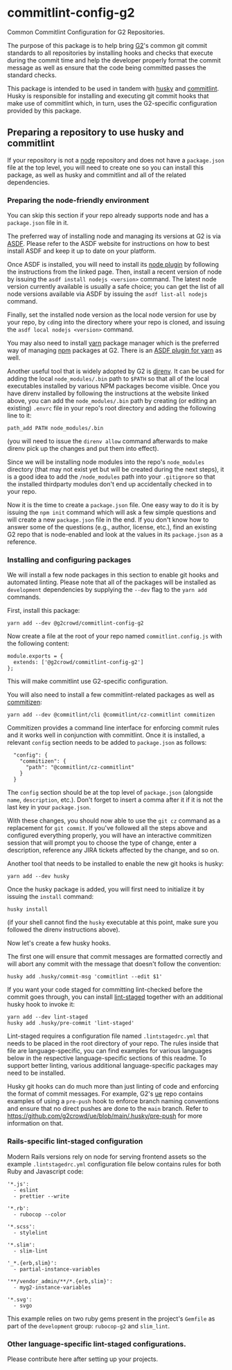 # commitlint-config-g2
Common Commitlint Configuration for G2 Repositories.

The purpose of this package is to help bring [G2](https://www.g2.com/)'s common git commit standards to all repositories by installing hooks and checks that execute during the commit time and help the developer properly format the commit message as well as ensure that the code being committed passes the standard checks.

This package is intended to be used in tandem with [husky](https://github.com/typicode/husky) and [commitlint](https://commitlint.js.org/). Husky is responsible for installing and executing git commit hooks that make use of commitlint which, in turn, uses the G2-specific configuration provided by this package.

## Preparing a repository to use husky and commitlint

If your repository is not a [node](https://nodejs.org/) repository and does not have a `package.json` file at the top level, you will need to create one so you can install this package, as well as husky and commitlint and all of the related dependencies.

### Preparing the node-friendly environment

You can skip this section if your repo already supports node and has a `package.json` file in it.

The preferred way of installing node and managing its versions at G2 is via [ASDF](https://asdf-vm.com/). Please refer to the ASDF website for instructions on how to best install ASDF and keep it up to date on your platform.

Once ASDF is installed, you will need to install its [node plugin](https://github.com/asdf-vm/asdf-nodejs) by following the instructions from the linked page. Then, install a recent version of node by issuing the `asdf install nodejs <version>` command. The latest node version currently available is usually a safe choice; you can get the list of all node versions available via ASDF by issuing the `asdf list-all nodejs` command.

Finally, set the installed node version as the local node version for use by your repo, by `cd`ing into the directory where your repo is cloned, and issuing the `asdf local nodejs <version>` command.

You may also need to install [yarn](https://yarnpkg.com/) package manager which is the preferred way of managing [npm](https://www.npmjs.com/) packages at G2. There is an [ASDF plugin for yarn](https://github.com/twuni/asdf-yarn) as well.

Another useful tool that is widely adopted by G2 is [direnv](https://direnv.net/). It can be used for adding the local `node_modules/.bin` path to `$PATH` so that all of the local executables installed by various NPM packages become visible. Once you have direnv installed by following the instructions at the website linked above, you can add the `node_modules/.bin` path by creating (or editing an existing) `.envrc` file in your repo's root directory and adding the following line to it:
```
path_add PATH node_modules/.bin
```
(you will need to issue the `direnv allow` command afterwards to make direnv pick up the changes and put them into effect).

Since we will be installing node modules into the repo's `node_modules` directory (that may not exist yet but will be created during the next steps), it is a good idea to add the `/node_modules` path into your `.gitignore` so that the installed thirdparty modules don't end up accidentally checked in to your repo.

Now it is the time to create a `package.json` file. One easy way to do it is by issuing the `npm init` command which will ask a few simple questions and will create a new `package.json` file in the end. If you don't know how to answer some of the questions (e.g., author, license, etc.), find an existing G2 repo that is node-enabled and look at the values in its `package.json` as a reference.

### Installing and configuring packages

We will install a few node packages in this section to enable git hooks and automated linting. Please note that all of the packages will be installed as `development` dependencies by supplying the `--dev` flag to the `yarn add` commands.

First, install this package:
```
yarn add --dev @g2crowd/commitlint-config-g2
```

Now create a file at the root of your repo named `commitlint.config.js` with the following content:
```
module.exports = {
  extends: ['@g2crowd/commitlint-config-g2']
};
```

This will make commitlint use G2-specific configuration.

You will also need to install a few commitlint-related packages as well as [commitizen](https://commitizen-tools.github.io/commitizen/):
```
yarn add --dev @commitlint/cli @commitlint/cz-commitlint commitizen
```

Commitizen provides a command line interface for enforcing commit rules and it works well in conjunction with commitlint.
Once it is installed, a relevant `config` section needs to be added to `package.json` as follows:
```
  "config": {
    "commitizen": {
      "path": "@commitlint/cz-commitlint"
    }
  }
```
The `config` section should be at the top level of `package.json` (alongside `name`, `description`, etc.). Don't forget to insert a comma after it if it is not the last key in your `package.json`.

With these changes, you should now able to use the `git cz` command as a replacement for `git commit`. If you've followed all the steps above and configured everything properly, you will have an interactive commitizen session that will prompt you to choose the type of change, enter a description, reference any JIRA tickets affected by the change, and so on.

Another tool that needs to be installed to enable the new git hooks is husky:
```
yarn add --dev husky
```

Once the husky package is added, you will first need to initialize it by issuing the `install` command:
```
husky install
```
(if your shell cannot find the `husky` executable at this point, make sure you followed the direnv instructions above).

Now let's create a few husky hooks.

The first one will ensure that commit messages are formatted correctly and will abort any commit with the message that doesn't follow the convention:

```
husky add .husky/commit-msg 'commitlint --edit $1'
```

If you want your code staged for committing lint-checked before the commit goes through, you can install [lint-staged](https://github.com/okonet/lint-staged) together with an additional husky hook to invoke it:

```
yarn add --dev lint-staged
husky add .husky/pre-commit 'lint-staged'
```

Lint-staged requires a configuration file named `.lintstagedrc.yml` that needs to be placed in the root directory of your repo. The rules inside that file are language-specific, you can find examples for various languages below in the respective language-specific sections of this readme. To support better linting, various additional language-specific packages may need to be installed.

Husky git hooks can do much more than just linting of code and enforcing the format of commit messages. For example, G2's [ue](https://github.com/g2crowd/ue) repo contains examples of using a `pre-push` hook to enforce branch naming conventions and ensure that no direct pushes are done to the `main` branch. Refer to https://github.com/g2crowd/ue/blob/main/.husky/pre-push for more information on that.

### Rails-specific lint-staged configuration

Modern Rails versions rely on node for serving frontend assets so the example `.lintstagedrc.yml` configuration file below contains rules for both Ruby and Javascript code:

```
'*.js':
  - eslint
  - prettier --write

'*.rb':
  - rubocop --color

'*.scss':
  - stylelint

'*.slim':
  - slim-lint

'_*.{erb,slim}':
  - partial-instance-variables

'**/vendor_admin/**/*.{erb,slim}':
  - myg2-instance-variables

'*.svg':
  - svgo
```

This example relies on two ruby gems present in the project's `Gemfile` as part of the `development` group: `rubocop-g2` and `slim_lint`.

### Other language-specific lint-staged configurations.

Please contribute here after setting up your projects.
